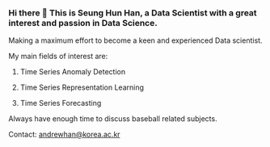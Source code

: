 ### Hi there 👋 This is Seung Hun Han, a Data Scientist with a great interest and passion in Data Science.

Making a maximum effort to become a keen and experienced Data scientist.

My main fields of interest are:

1. Time Series Anomaly Detection

2. Time Series Representation Learning

3. Time Series Forecasting

Always have enough time to discuss baseball related subjects.

Contact: andrewhan@korea.ac.kr
